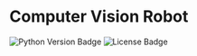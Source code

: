 # Computer Vision Robot

![Python Version Badge](https://img.shields.io/pypi/pyversions/CV_Robot)
![License Badge](https://img.shields.io/github/license/RobertJN64/CV_Robot)